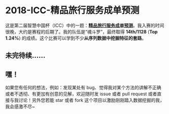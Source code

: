 # 2018-ICC-精品旅行服务成单预测

这是第二届智慧中国杯（ICC）中的一题：**[精品旅行服务成单预测](http://www.dcjingsai.com/common/cmpt/%E7%B2%BE%E5%93%81%E6%97%85%E8%A1%8C%E6%9C%8D%E5%8A%A1%E6%88%90%E5%8D%95%E9%A2%84%E6%B5%8B_%E7%AB%9E%E8%B5%9B%E4%BF%A1%E6%81%AF.html)**。我入赛的时间很晚，大约是赛程的后期了。我的队伍是“魂斗罗”，最终取得 **14th/1128** (**Top 1.24%**) 的成绩。这个比赛可以学到不少**从序列数据中挖掘特征的套路**。

## 未完待续……

## 嘿！

如果您有任何的想法，例如：发现某处有 bug、觉得我对某个方法的讲解不正确或者不透彻、有更加有创意的见解，欢迎随时发 issue 或者 pull request 或者直接与我讨论！另外您若能 star 或者 fork 这个项目以激励刚刚踏入数据挖掘的我，我会感激不尽~